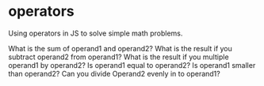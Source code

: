 # operators
Using operators in JS to solve simple math problems.

What is the sum of operand1 and operand2? 
What is the result if you subtract operand2 from operand1? 
What is the result if you multiple operand1 by operand2? 
Is operand1 equal to operand2? Is operand1 smaller than operand2? 
Can you divide Operand2 evenly in to operand1?
